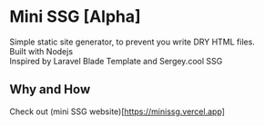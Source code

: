 # Mini SSG [Alpha]
Simple static site generator, to prevent you write DRY HTML files.  
Built with Nodejs  
Inspired by Laravel Blade Template and Sergey.cool SSG

## Why and How
Check out (mini SSG website)[https://minissg.vercel.app]
